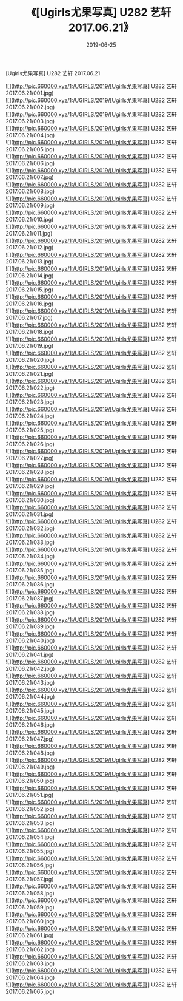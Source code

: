 ﻿---
layout: post
title:  《[Ugirls尤果写真] U282 艺轩 2017.06.21》
date:   2019-06-25
img: http://pic.660000.xyz/1:/UGIRLS/2019/[Ugirls尤果写真] U282 艺轩 2017.06.21/000.jpg
categories: [美女, 清纯, 唯美]
---

[Ugirls尤果写真] U282 艺轩 2017.06.21

 ![](http://pic.660000.xyz/1:/UGIRLS/2019/[Ugirls尤果写真] U282 艺轩 2017.06.21/001.jpg) <br>![](http://pic.660000.xyz/1:/UGIRLS/2019/[Ugirls尤果写真] U282 艺轩 2017.06.21/002.jpg) <br>![](http://pic.660000.xyz/1:/UGIRLS/2019/[Ugirls尤果写真] U282 艺轩 2017.06.21/003.jpg) <br>![](http://pic.660000.xyz/1:/UGIRLS/2019/[Ugirls尤果写真] U282 艺轩 2017.06.21/004.jpg) <br>![](http://pic.660000.xyz/1:/UGIRLS/2019/[Ugirls尤果写真] U282 艺轩 2017.06.21/005.jpg) <br>![](http://pic.660000.xyz/1:/UGIRLS/2019/[Ugirls尤果写真] U282 艺轩 2017.06.21/006.jpg) <br>![](http://pic.660000.xyz/1:/UGIRLS/2019/[Ugirls尤果写真] U282 艺轩 2017.06.21/007.jpg) <br>![](http://pic.660000.xyz/1:/UGIRLS/2019/[Ugirls尤果写真] U282 艺轩 2017.06.21/008.jpg) <br>![](http://pic.660000.xyz/1:/UGIRLS/2019/[Ugirls尤果写真] U282 艺轩 2017.06.21/009.jpg) <br>![](http://pic.660000.xyz/1:/UGIRLS/2019/[Ugirls尤果写真] U282 艺轩 2017.06.21/010.jpg) <br>![](http://pic.660000.xyz/1:/UGIRLS/2019/[Ugirls尤果写真] U282 艺轩 2017.06.21/011.jpg) <br>![](http://pic.660000.xyz/1:/UGIRLS/2019/[Ugirls尤果写真] U282 艺轩 2017.06.21/012.jpg) <br>![](http://pic.660000.xyz/1:/UGIRLS/2019/[Ugirls尤果写真] U282 艺轩 2017.06.21/013.jpg) <br>![](http://pic.660000.xyz/1:/UGIRLS/2019/[Ugirls尤果写真] U282 艺轩 2017.06.21/014.jpg) <br>![](http://pic.660000.xyz/1:/UGIRLS/2019/[Ugirls尤果写真] U282 艺轩 2017.06.21/015.jpg) <br>![](http://pic.660000.xyz/1:/UGIRLS/2019/[Ugirls尤果写真] U282 艺轩 2017.06.21/016.jpg) <br>![](http://pic.660000.xyz/1:/UGIRLS/2019/[Ugirls尤果写真] U282 艺轩 2017.06.21/017.jpg) <br>![](http://pic.660000.xyz/1:/UGIRLS/2019/[Ugirls尤果写真] U282 艺轩 2017.06.21/018.jpg) <br>![](http://pic.660000.xyz/1:/UGIRLS/2019/[Ugirls尤果写真] U282 艺轩 2017.06.21/019.jpg) <br>![](http://pic.660000.xyz/1:/UGIRLS/2019/[Ugirls尤果写真] U282 艺轩 2017.06.21/020.jpg) <br>![](http://pic.660000.xyz/1:/UGIRLS/2019/[Ugirls尤果写真] U282 艺轩 2017.06.21/021.jpg) <br>![](http://pic.660000.xyz/1:/UGIRLS/2019/[Ugirls尤果写真] U282 艺轩 2017.06.21/022.jpg) <br>![](http://pic.660000.xyz/1:/UGIRLS/2019/[Ugirls尤果写真] U282 艺轩 2017.06.21/023.jpg) <br>![](http://pic.660000.xyz/1:/UGIRLS/2019/[Ugirls尤果写真] U282 艺轩 2017.06.21/024.jpg) <br>![](http://pic.660000.xyz/1:/UGIRLS/2019/[Ugirls尤果写真] U282 艺轩 2017.06.21/025.jpg) <br>![](http://pic.660000.xyz/1:/UGIRLS/2019/[Ugirls尤果写真] U282 艺轩 2017.06.21/026.jpg) <br>![](http://pic.660000.xyz/1:/UGIRLS/2019/[Ugirls尤果写真] U282 艺轩 2017.06.21/027.jpg) <br>![](http://pic.660000.xyz/1:/UGIRLS/2019/[Ugirls尤果写真] U282 艺轩 2017.06.21/028.jpg) <br>![](http://pic.660000.xyz/1:/UGIRLS/2019/[Ugirls尤果写真] U282 艺轩 2017.06.21/029.jpg) <br>![](http://pic.660000.xyz/1:/UGIRLS/2019/[Ugirls尤果写真] U282 艺轩 2017.06.21/030.jpg) <br>![](http://pic.660000.xyz/1:/UGIRLS/2019/[Ugirls尤果写真] U282 艺轩 2017.06.21/031.jpg) <br>![](http://pic.660000.xyz/1:/UGIRLS/2019/[Ugirls尤果写真] U282 艺轩 2017.06.21/032.jpg) <br>![](http://pic.660000.xyz/1:/UGIRLS/2019/[Ugirls尤果写真] U282 艺轩 2017.06.21/033.jpg) <br>![](http://pic.660000.xyz/1:/UGIRLS/2019/[Ugirls尤果写真] U282 艺轩 2017.06.21/034.jpg) <br>![](http://pic.660000.xyz/1:/UGIRLS/2019/[Ugirls尤果写真] U282 艺轩 2017.06.21/035.jpg) <br>![](http://pic.660000.xyz/1:/UGIRLS/2019/[Ugirls尤果写真] U282 艺轩 2017.06.21/036.jpg) <br>![](http://pic.660000.xyz/1:/UGIRLS/2019/[Ugirls尤果写真] U282 艺轩 2017.06.21/037.jpg) <br>![](http://pic.660000.xyz/1:/UGIRLS/2019/[Ugirls尤果写真] U282 艺轩 2017.06.21/038.jpg) <br>![](http://pic.660000.xyz/1:/UGIRLS/2019/[Ugirls尤果写真] U282 艺轩 2017.06.21/039.jpg) <br>![](http://pic.660000.xyz/1:/UGIRLS/2019/[Ugirls尤果写真] U282 艺轩 2017.06.21/040.jpg) <br>![](http://pic.660000.xyz/1:/UGIRLS/2019/[Ugirls尤果写真] U282 艺轩 2017.06.21/041.jpg) <br>![](http://pic.660000.xyz/1:/UGIRLS/2019/[Ugirls尤果写真] U282 艺轩 2017.06.21/042.jpg) <br>![](http://pic.660000.xyz/1:/UGIRLS/2019/[Ugirls尤果写真] U282 艺轩 2017.06.21/043.jpg) <br>![](http://pic.660000.xyz/1:/UGIRLS/2019/[Ugirls尤果写真] U282 艺轩 2017.06.21/044.jpg) <br>![](http://pic.660000.xyz/1:/UGIRLS/2019/[Ugirls尤果写真] U282 艺轩 2017.06.21/045.jpg) <br>![](http://pic.660000.xyz/1:/UGIRLS/2019/[Ugirls尤果写真] U282 艺轩 2017.06.21/046.jpg) <br>![](http://pic.660000.xyz/1:/UGIRLS/2019/[Ugirls尤果写真] U282 艺轩 2017.06.21/047.jpg) <br>![](http://pic.660000.xyz/1:/UGIRLS/2019/[Ugirls尤果写真] U282 艺轩 2017.06.21/048.jpg) <br>![](http://pic.660000.xyz/1:/UGIRLS/2019/[Ugirls尤果写真] U282 艺轩 2017.06.21/049.jpg) <br>![](http://pic.660000.xyz/1:/UGIRLS/2019/[Ugirls尤果写真] U282 艺轩 2017.06.21/050.jpg) <br>![](http://pic.660000.xyz/1:/UGIRLS/2019/[Ugirls尤果写真] U282 艺轩 2017.06.21/051.jpg) <br>![](http://pic.660000.xyz/1:/UGIRLS/2019/[Ugirls尤果写真] U282 艺轩 2017.06.21/052.jpg) <br>![](http://pic.660000.xyz/1:/UGIRLS/2019/[Ugirls尤果写真] U282 艺轩 2017.06.21/053.jpg) <br>![](http://pic.660000.xyz/1:/UGIRLS/2019/[Ugirls尤果写真] U282 艺轩 2017.06.21/054.jpg) <br>![](http://pic.660000.xyz/1:/UGIRLS/2019/[Ugirls尤果写真] U282 艺轩 2017.06.21/055.jpg) <br>![](http://pic.660000.xyz/1:/UGIRLS/2019/[Ugirls尤果写真] U282 艺轩 2017.06.21/056.jpg) <br>![](http://pic.660000.xyz/1:/UGIRLS/2019/[Ugirls尤果写真] U282 艺轩 2017.06.21/057.jpg) <br>![](http://pic.660000.xyz/1:/UGIRLS/2019/[Ugirls尤果写真] U282 艺轩 2017.06.21/058.jpg) <br>![](http://pic.660000.xyz/1:/UGIRLS/2019/[Ugirls尤果写真] U282 艺轩 2017.06.21/059.jpg) <br>![](http://pic.660000.xyz/1:/UGIRLS/2019/[Ugirls尤果写真] U282 艺轩 2017.06.21/060.jpg) <br>![](http://pic.660000.xyz/1:/UGIRLS/2019/[Ugirls尤果写真] U282 艺轩 2017.06.21/061.jpg) <br>![](http://pic.660000.xyz/1:/UGIRLS/2019/[Ugirls尤果写真] U282 艺轩 2017.06.21/062.jpg) <br>![](http://pic.660000.xyz/1:/UGIRLS/2019/[Ugirls尤果写真] U282 艺轩 2017.06.21/063.jpg) <br>![](http://pic.660000.xyz/1:/UGIRLS/2019/[Ugirls尤果写真] U282 艺轩 2017.06.21/064.jpg) <br>![](http://pic.660000.xyz/1:/UGIRLS/2019/[Ugirls尤果写真] U282 艺轩 2017.06.21/065.jpg) <br>